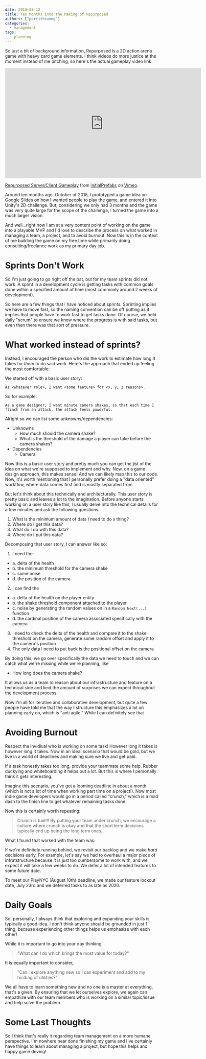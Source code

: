 ```yaml
---
date: 2019-08-12
title: Ten Months into the Making of Repurposed
authors: ["porrithsuong"]
categories:
  - management
tags:
  - planning
---
```


So just a bit of background information, Repurposed is a 2D action arena game with heavy card game elements. I think 
videos do more justice at the moment instead of me pitching, so here's the actual gameplay video link:

<iframe src="https://player.vimeo.com/video/347782662" width="640" height="360" frameborder="0" allow="autoplay; fullscreen" allowfullscreen></iframe>
<p><a href="https://vimeo.com/347782662">Repurposed Server/Client Gameplay</a> from <a href="https://vimeo.com/user97280022">initialPrefabs</a> on <a href="https://vimeo.com">Vimeo</a>.</p>

Around ten months ago, October of 2018, I prototyped a game idea on Google Slides on how I wanted people to play the 
game, and entered it into Unity's 2D challenge. But, considering we only had 3 months and the game was very quite large 
for the scope of the challenge, I turned the game into a much larger vision. 

And well...right now I am at a very content point of working on the game into a playable MVP and I'd love to describe 
the process on what worked in managing a team, a project, and to avoid burnout. Now this is in the context of me 
building the game on my free time while primarily doing consulting/freelance work as my primary day job.

# Sprints Don't Work

So I'm just going to go right off the bat, but for my team sprints did not work. A sprint in a development cycle is 
getting tasks with common goals done within a specified amount of time (most commonly around 2 weeks of development). 

So here are a few things that I have noticed about sprints. Sprinting implies we have to move fast, so the naming 
convention can be off putting as it implies that people have to work fast to get tasks done. Of course, we held daily 
"scrum" to ensure we know where the progress is with said tasks, but even then there was that sort of pressure.

# What worked instead of sprints?

Instead, I encouraged the person who did the work to estimate how long it takes for _them_ to do said work. Here's the 
approach that ended up feeling the most comfortable:

We started off with a basic user story:

```
As <whatever role>, I want <some feature> for <x, y, z reasons>.
```

So for example:

```
As a game designer, I want minute camera shakes, so that each time I flinch from an attack, the attack feels powerful.
```

Alright so we can list some unknowns/dependencies:

* Unknowns
  * How much should the camera shake?
  * What is the threshold of the damage a player can take before the camera shakes?
* Dependencies
  * Camera

Now this is a basic user story and pretty much you can get the jist of the idea on what we're supposed to implement and why. 
Now, on a game design approach, this makes sense! And we can likely map this to our code. Now, it's worth mentioning that I 
personally prefer doing a "data oriented" workflow, where data comes first and is mostly separated from 

But let's think about this technically and architecturally. This user story is pretty basic and leaves a lot to the 
imagination. Before anyone starts working on a user story like this, I usually delve into the technical details for a 
few minutes and ask the following questions:

1. What is the minimum amount of data I need to do x thing?
2. Where do I get this data?
3. What do I do with this data?
4. Where do I put this data?

Decomposing that user story, I can answer like so:

1. I need the:
  - a. delta of the health
  - b. the minimum threshold for the camera shake
  - c. some noise
  - d. the position of the camera
2. I can find the
  - a. delta of the health on the player entity
  - b. the shake threshold component attached to the player
  - c. noise by generating the random values on in a `Random.Next(...)` function
  - d. the cardinal position of the camera associated specifically with the camera
3. I need to check the delta of the health and compare it to the shake threshold on the camera, generate some random 
   offset and apply it to the camera's position
4. The only data I need to put back is the positional offset on the camera

By doing this, we go over specifically the data we need to touch and we can catch what we're missing while we're 
planning, like 

* How long does the camera shake?

It allows us as a team to reason about our infrastructure and feature on a technical side and limit the amount of 
surprises we can expect throughout the development process.

Now I'm all for iterative and collaborative development, but quite a few people have told me that the way I structure 
this emphasizes a lot on planning early on, which is "anti agile." While I can definitely see that 

# Avoiding Burnout

Respect the invidiual who is working on some task! However long it takes is however long it takes. Now in an ideal 
scenario that would be gold, but we live in a world of deadlines and making sure we live and get paid.

If a task honestly takes too long, provide your teammate some help. Rubber duckying and whiteboarding it helps out a 
lot. But this is where I personally think it gets interesting.

Imagine this scenario, you've got a looming deadline in about a month (which is not a lot of time when working part 
time on a project!). Now most indie game developers would go in a period called "crunch," which is a mad dash to the 
finish line to get whatever remaining tasks done.  

Now this is certainly worth repeating:

> Crunch is bad!!! By putting your team under crunch, we encourage a culture where crunch is okay and that the short 
term decisions typically end up being the long term ones.

What I found that worked with the team was:

If we're definitely running behind, we revisit our backlog and we make _hard_ decisions early. For example, let's say 
we had to overhaul a major piece of infratstructure because it is just too cumbersome to work with, and we expect it 
will take a few weeks to do. We defer a lot of intended features to some future date.

To meet our PlayNYC (August 10th) deadline, we made our feature lockout date, July 23rd and we deferred tasks to as 
late as 2020.

# Daily Goals

So, personally, I always think that exploring and expanding your skills is typically a good idea. I don't think anyone 
should be grounded in just 1 thing, because experiencing other things helps us emphasize with each other!

While it is important to go into your day thinking

> "What can I do which brings the most value for today?"

It is equally important to consider,

> "Can I explore anything new so I can experiment and add to my toolbag of utilities?"

We all have to learn something new and no one is a master at everything, that's a given. By ensuring that we let 
ourselves explore, we again can empathize with our team members who is working on a similar topic/issue and help solve 
the problem.

# Some Last Thoughts

So I think that's really it regarding team management on a more humane perspective. I'm nowhere near done finishing my 
game and I've certainly have things to learn about managing a project, but hope this helps and happy game deving!

